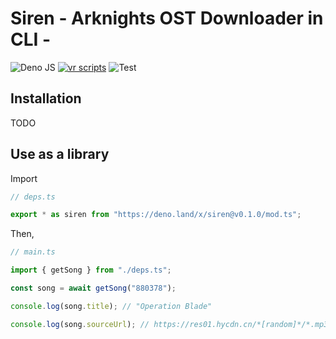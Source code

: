 # Siren - Arknights OST Downloader in CLI -

![Deno JS](https://img.shields.io/badge/deno%20js-000000?style=for-the-badge&logo=deno&logoColor=white)
[![vr scripts](https://badges.velociraptor.run/flat.svg)](https://velociraptor.run)
![Test](https://github.com/p1atdev/siren/actions/workflows/test.yml/badge.svg)

## Installation

TODO

## Use as a library

Import

```ts
// deps.ts

export * as siren from "https://deno.land/x/siren@v0.1.0/mod.ts";
```

Then,

```ts
// main.ts

import { getSong } from "./deps.ts";

const song = await getSong("880378");

console.log(song.title); // "Operation Blade"

console.log(song.sourceUrl); // https://res01.hycdn.cn/*[random]*/*.mp3
```
